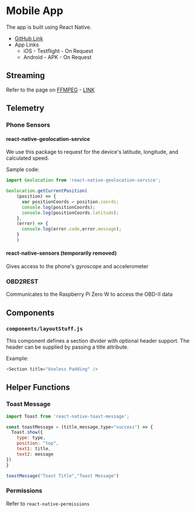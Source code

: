 # Mobile App

The app is built using React Native. 

* [GitHub Link](https://github.com/CUBRT/BuffsRacing-Control)
* App Links
	* iOS - Testflight - On Request
	* Android - APK - On Request

## Streaming

Refer to the page on [FFMPEG](../ffmpeg) - [LINK](../ffmpeg)

## Telemetry

### Phone Sensors

#### react-native-geolocation-service

We use this package to request for the device's latitude, longitude, and calculated speed.

Sample code:

```javascript
import Geolocation from 'react-native-geolocation-service';
```

```javascript
Geolocation.getCurrentPosition(
    (position) => {
      var positionCoords = position.coords;
      console.log(positionCoords);
      console.log(positionCoords.latitude);
    },
    (error) => {
      console.log(error.code,error.message);
    }
    )
```


#### react-native-sensors (temporarily removed)

Gives access to the phone's gyroscope and accelerometer

### OBD2REST

Communicates to the Raspberry Pi Zero W to access the OBD-II data

## Components

### `components/layoutStuff.js`

This component defines a section divider with optional header support. The header can be supplied by passing a title attribute.

Example:

```javascript
<Section title="Useless Padding" />
```

## Helper Functions

### Toast Message

```javascript
import Toast from 'react-native-toast-message';
```

```javascript
const toastMessage = (title,message,type="success") => {
  Toast.show({
    type: type,
    position: "top",
    text1: title,
    text2: message
})
}
```

```javascript
toastMessage("Toast Title","Toast Message")
```

### Permissions

Refer to `react-native-permissions`


